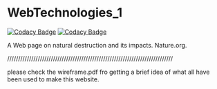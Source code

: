 # WebTechnologies_1

[![Codacy Badge](https://api.codacy.com/project/badge/Grade/b6118cc73fa34da691e9c4adaa6c6dde)](https://app.codacy.com/gh/navydhara79/Nature.org?utm_source=github.com&utm_medium=referral&utm_content=navydhara79/Nature.org&utm_campaign=Badge_Grade)
[![Codacy Badge](https://api.codacy.com/project/badge/Grade/b6118cc73fa34da691e9c4adaa6c6dde)](https://app.codacy.com/gh/navydhara79/WebTechnologies_1?utm_source=github.com&utm_medium=referral&utm_content=navydhara79/WebTechnologies_1&utm_campaign=Badge_Grade)

A Web page on natural destruction and its impacts. Nature.org.

////////////////////////////////////////////////////////////////////////////

please check the wireframe.pdf fro getting a brief idea of what all have been used to make this website.

